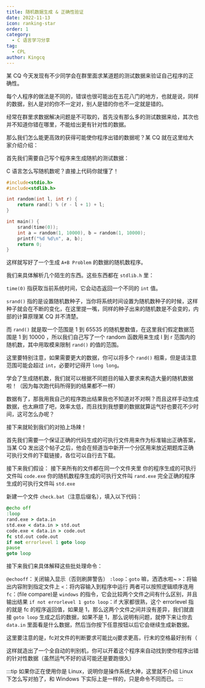 ```yaml
---
title: 随机数据生成 & 正确性验证
date: 2022-11-13
icon: ranking-star
order: 1
category:
  - C 语言学习分享
tag:
  - CPL
author: Kingcq
---
```


某 CQ 今天发现有不少同学会在群里面求某道题的测试数据来验证自己程序的正确性。

每个人程序的做法是不同的，错误也很可能出在五花八门的地方，也就是说，同样的数据，别人是对的你不一定对，别人是错的你也不一定就是错的。

经常在群里求数据解决问题是不可取的，首先没有那么多的测试数据来给，其次也并不知道你错在哪里，不能给出更有针对性的数据。

那么我们怎么能更高效的获得可能使你程序出错的数据呢？某 CQ 就在这里给大家介绍介绍：

首先我们需要自己写个程序来生成随机的测试数据：

C 语言怎么写随机数呢？直接上代码你就懂了！

```c
#include<stdio.h>
#include<stdlib.h>

int random(int l, int r) {
    return rand() % (r - l + 1) + l;
}

int main() {
    srand(time(0));
    int a = random(1, 10000), b = random(1, 10000);
    printf("%d %d\n", a, b);
    return 0;
}
```

这样就写好了一个生成 `A+B Problem` 的数据的随机数程序。

我们来具体解析几个陌生的东西。这些东西都在 `stdlib.h` 里：

`time(0)` 指获取当前系统时间，它会动态返回一个不同的 `int` 值。

`srand()` 指的是设置随机数种子，当你将系统时间设置为随机数种子的时候，这样种子就会在不断的变化，在这里提一嘴，同样的种子出来的随机数是不会变的，内部的计算原理某 CQ 并不清楚。

而 `rand()` 就是取一个范围是 1 到 65535 的随机整数值，在这里我们假定数据范围是 1 到 10000 ，所以我们自己写了一个 random 函数用来生成 l 到 r 范围内的随机数，其中用取模来限制 `rand()` 的值的范围。

这里要特别注意，如果需要更大的数据，你可以将多个 `rand()` 相乘，但是请注意范围可能会超过 `int`，必要时记得开 `long long`。

学会了生成随机数，我们就可以根据不同题目的输入要求来构造大量的随机数据啦！（因为每次跑代码所得到的结果都不一样）

数据有了，那我用我自己的程序跑出结果我也不知道对不对啊？而且这样手动生成数据，也太麻烦了吧，效率太低，而且找到我想要的数据就算运气好也要花不少时间，这可怎么办呢？

接下来就轮到我们的对拍上场辣！

首先我们需要一个保证正确的代码生成的可执行文件用来作为标准输出正确答案，当某 CQ 发出这个帖子之后，他会在频道当中新开一个分区用来放近期题库正确可执行文件的下载链接，各位可以自行去下载。

接下来我们假设：
接下来所有的文件都在同一个文件夹里
你的程序生成的可执行文件叫 `code.exe`
你的随机数程序生成的可执行文件叫 `rand.exe`
完全正确的程序生成的可执行文件叫 `std.exe`

新建一个文件 `check.bat`（注意后缀名），填入以下代码：

```bat
@echo off
:loop
rand.exe > data.in
std.exe < data.in > std.out
code.exe < data.in > code.out
fc std.out code.out
if not errorlevel 1 goto loop
pause
goto loop
```

接下来我们来具体解释这些批处理命令：

`@echooff`：关闭输入显示（否则刷屏警告）
`:loop`：`goto` 嘛，洒洒水啦~
`>`：将输出内容附到指定文件上
`<`：将内容输入到程序中运行
两者可以按照逻辑顺序连用
`fc`：(file compare)是 `windows` 的指令，它会比较两个文件之间有什么区别，并且输出结果
`if not errorlevel 1 goto loop`：if 大家都很熟，这个 errorlevel 指的就是 fc 的程序返回值，如果是 1，那么这两个文件之间并没有差异，我们就直接 `goto loop` 生成之后的数据，如果不是 1，那么说明有问题，就停下来让你去 `data.in` 里面看是什么数据，然后当你按下任意按钮以后它会继续生成新数据。

这里要注意的是，fc对文件的判断要求可能比oj要求更高，行末的空格最好别有（

这样就造出了一个全自动的判别机，你可以开着这个程序来自动找到使你程序出错的针对性数据（虽然运气不好的话可能还是要跑很久）

:::tip
如果你正在使用你是 Linux，说明你是操作系统大神，这里就不介绍 Linux 下怎么写对拍了，和 Windows 下实际上是一样的，只是命令不同而已。
:::
